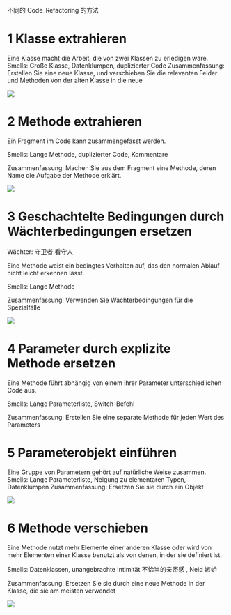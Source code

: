 
不同的 Code_Refactoring 的方法

# 1 Klasse extrahieren


Eine Klasse macht die Arbeit, die von zwei Klassen zu erledigen wäre.
Smells: Große Klasse, Datenklumpen, duplizierter Code
Zusammenfassung: Erstellen Sie eine neue Klasse, und verschieben Sie die relevanten Felder und Methoden von der alten Klasse in die neue

![](image/Pasted%20image%2020241129235512.png)

# 2 Methode extrahieren


Ein Fragment im Code kann zusammengefasst werden.

Smells: Lange Methode, duplizierter Code, Kommentare

Zusammenfassung: Machen Sie aus dem Fragment eine Methode, deren Name die Aufgabe der Methode erklärt.


![](image/Pasted%20image%2020241129235619.png)


# 3 Geschachtelte Bedingungen durch Wächterbedingungen ersetzen

Wächter: 守卫者 看守人

Eine Methode weist ein bedingtes Verhalten auf, das den normalen Ablauf nicht leicht erkennen lässt.

Smells: Lange Methode

Zusammenfassung: Verwenden Sie Wächterbedingungen für die Spezialfälle

![](image/Pasted%20image%2020241129235707.png)


# 4 Parameter durch explizite Methode ersetzen

Eine Methode führt abhängig von einem ihrer Parameter unterschiedlichen Code aus.

Smells: Lange Parameterliste, Switch-Befehl

Zusammenfassung: Erstellen Sie eine separate Methode für jeden Wert des Parameters



# 5 Parameterobjekt einführen

Eine Gruppe von Parametern gehört auf natürliche Weise zusammen.
Smells: Lange Parameterliste, Neigung zu elementaren Typen, Datenklumpen
Zusammenfassung: Ersetzen Sie sie durch ein Objekt

![](image/Pasted%20image%2020241130000058.png)



# 6 Methode verschieben

Eine Methode nutzt mehr Elemente einer anderen Klasse oder wird von mehr Elementen einer Klasse benutzt als von denen, in der sie definiert ist.

Smells: Datenklassen, unangebrachte Intimität  不恰当的亲密感 , Neid 嫉妒

Zusammenfassung: Ersetzen Sie sie durch eine neue Methode in der Klasse, die sie am meisten verwendet

![](image/Pasted%20image%2020241130001130.png)

